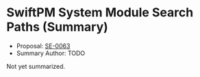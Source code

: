 # SwiftPM System Module Search Paths (Summary)

* Proposal: [SE-0063](https://github.com/apple/swift-evolution/blob/main/proposals/0063-swiftpm-system-module-search-paths.md)
* Summary Author: TODO

Not yet summarized.
